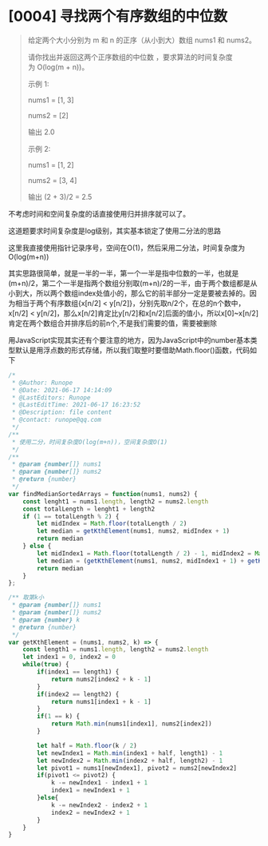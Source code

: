 # [0004] 寻找两个有序数组的中位数

>给定两个大小分别为 m 和 n 的正序（从小到大）数组 nums1 和 nums2。
>
>请你找出并返回这两个正序数组的中位数 ，要求算法的时间复杂度为 O(log(m + n))。
>
>示例 1:
>
>nums1 = [1, 3]
>
>nums2 = [2]
>
>输出 2.0
>
>示例 2:
>
>nums1 = [1, 2]
>
>nums2 = [3, 4]
>
>输出 (2 + 3)/2 = 2.5

不考虑时间和空间复杂度的话直接使用归并排序就可以了。

这道题要求时间复杂度是log级别，其实基本锁定了使用二分法的思路

这里我直接使用指针记录序号，空间在O(1)，然后采用二分法，时间复杂度为O(log(m+n))

其实思路很简单，就是一半的一半，第一个一半是指中位数的一半，也就是(m+n)/2，第二个一半是指两个数组分别取(m+n)/2的一半，由于两个数组都是从小到大，所以两个数组index处值小的，那么它的前半部分一定是要被去掉的。因为相当于两个有序数组{x[n/2] < y[n/2]}，分别先取n/2个，在总的n个数中，x[n/2] < y[n/2]，那么x[n/2]肯定比y[n/2]和x[n/2]后面的值小，所以x[0]~x[n/2]肯定在两个数组合并排序后的前n个,不是我们需要的值，需要被删除

用JavaScript实现其实还有个要注意的地方，因为JavaScript中的number基本类型默认是用浮点数的形式存储，所以我们取整时要借助Math.floor()函数，代码如下
```JavaScript
/*
 * @Author: Runope
 * @Date: 2021-06-17 14:14:09
 * @LastEditors: Runope
 * @LastEditTime: 2021-06-17 16:23:52
 * @Description: file content
 * @contact: runope@qq.com
 */
/**
 * 使用二分，时间复杂度O(log(m+n))，空间复杂度O(1)
 */
/**
 * @param {number[]} nums1
 * @param {number[]} nums2
 * @return {number}
 */
var findMedianSortedArrays = function(nums1, nums2) {
    const lenght1 = nums1.length, length2 = nums2.length
    const totalLength = lenght1 + length2
    if (1 == totalLength % 2) {
        let midIndex = Math.floor(totalLength / 2)
        let median = getKthElement(nums1, nums2, midIndex + 1)
        return median
    } else {
        let midIndex1 = Math.floor(totalLength / 2) - 1, midIndex2 = Math.floor(totalLength / 2)
        let median = (getKthElement(nums1, nums2, midIndex1 + 1) + getKthElement(nums1, nums2, midIndex2 + 1)) / 2
        return median 
    }
};

/** 取第k小
 * @param {number[]} nums1
 * @param {number[]} nums2
 * @param {number} k
 * @return {number}
 */
var getKthElement = (nums1, nums2, k) => {
    const length1 = nums1.length, length2 = nums2.length
    let index1 = 0, index2 = 0
    while(true) {
        if(index1 == length1) {
            return nums2[index2 + k - 1]
        }
        if(index2 == length2) {
            return nums1[index1 + k - 1]
        }
        if(1 == k) {
            return Math.min(nums1[index1], nums2[index2])
        }

        let half = Math.floor(k / 2)
        let newIndex1 = Math.min(index1 + half, length1) - 1
        let newIndex2 = Math.min(index2 + half, length2) - 1
        let pivot1 = nums1[newIndex1], pivot2 = nums2[newIndex2]
        if(pivot1 <= pivot2) {
            k -= newIndex1 - index1 + 1
            index1 = newIndex1 + 1
        }else{
            k -= newIndex2 - index2 + 1
            index2 = newIndex2 + 1
        }
    }
}
```
